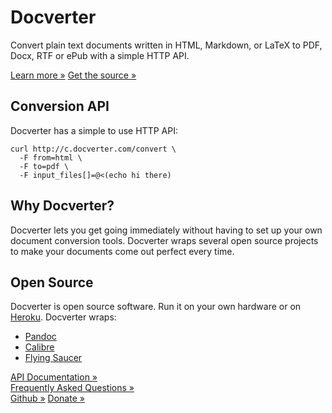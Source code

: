 <div class="hero-unit">
  <h1>Docverter</h1>
  <p>Convert plain text documents written in HTML, Markdown, or LaTeX to PDF, Docx, RTF or ePub with a simple HTTP API.</p>
  <p>
    <a class="btn btn-primary btn-large" href="/learn.html">Learn more &raquo;</a>
    <a class="btn btn-large btn-success" href="https://github.com/docverter/docverter">Get the source &raquo;</a>
  </p>
</div>
<div class="row">
  <div class="span4">
    <h2>Conversion API</h2>
    <p>Docverter has a simple to use HTTP API:
<code><pre>curl http://c.docverter.com/convert \
  -F from=html \
  -F to=pdf \
  -F input_files[]=@&lt;(echo hi there)
</code></pre>
    </p>
  </div>
  <div class="span4">
    <h2>Why Docverter?</h2>
    <p>Docverter lets you get going immediately without having to set up your own document conversion tools. Docverter wraps several open source projects to make your documents come out perfect every time.</p>
  </div>
  <div class="span4">
    <h2>Open Source</h2>
    <p>
      Docverter is open source software. Run it on your own hardware or on <a href="http://www.heroku.com">Heroku</a>. Docverter wraps:
<ul>
  <li><a href="http://johnmacfarlane.net/pandoc/">Pandoc</a></li>
  <li><a href="http://calibre-ebook.com/">Calibre</a></li>
  <li><a href="http://code.google.com/p/flying-saucer/">Flying Saucer</a></li>
</ul>
    </p>
  </div>
</div>
<div class="row">
  <div class="span4">
    <div class="button"><a class="btn" href="/api.html">API Documentation &raquo;</a></div>
  </div>
  <div class="span4">
    <div class="button"><a class="btn" href="/learn.html">Frequently Asked Questions &raquo;</a></div>
  </div>
  <div class="span4">
    <div class="button">
      <a class="btn btn-success" href="https://github.com/docverter/docverter">Github &raquo;</a>
      <a class="btn btn-primary" href="https://docverter-donate.herokuapp.com/donate">Donate &raquo;</a>
  </div>
</div>
